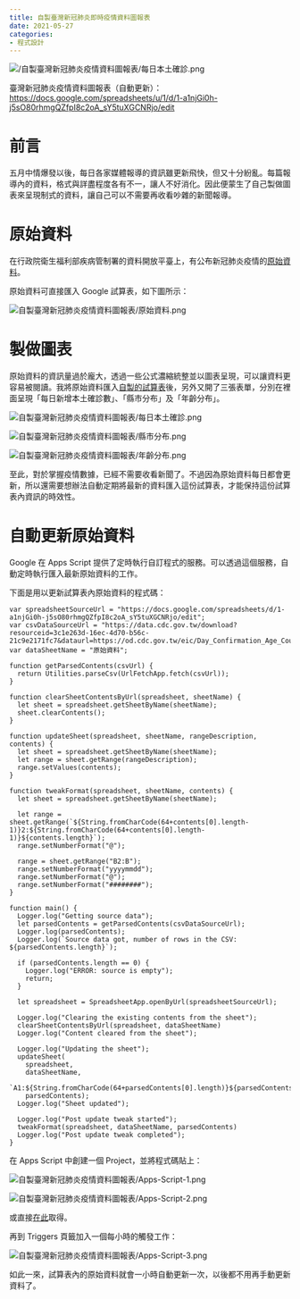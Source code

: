 ```yaml
---
title: 自製臺灣新冠肺炎即時疫情資料圖報表
date: 2021-05-27
categories:
- 程式設計
---
```


![/自製臺灣新冠肺炎疫情資料圖報表/每日本土確診.png](/自製臺灣新冠肺炎疫情資料圖報表/每日本土確診.png)

<!-- more -->

臺灣新冠肺炎疫情資料圖報表（自動更新）：https://docs.google.com/spreadsheets/u/1/d/1-a1njGi0h-j5sO80rhmgQZfpI8c2oA_sY5tuXGCNRjo/edit

# 前言

五月中情爆發以後，每日各家媒體報導的資訊雖更新飛快，但又十分紛亂。每篇報導內的資料，格式與詳盡程度各有不一，讓人不好消化。因此便蒙生了自己製做圖表來呈現制式的資料，讓自己可以不需要再收看吵雜的新聞報導。

# 原始資料

在行政院衛生福利部疾病管制署的資料開放平臺上，有公布新冠肺炎疫情的[原始資料](https://data.cdc.gov.tw/dataset/agsdctable-day-19cov)。

原始資料可直接匯入 Google 試算表，如下圖所示：

![自製臺灣新冠肺炎疫情資料圖報表/原始資料.png](自製臺灣新冠肺炎疫情資料圖報表/原始資料.png)

# 製做圖表

原始資料的資訊量過於龐大，透過一些公式濃縮統整並以圖表呈現，可以讓資料更容易被閱讀。我將原始資料匯入[自製的試算表](https://docs.google.com/spreadsheets/d/1-a1njGi0h-j5sO80rhmgQZfpI8c2oA_sY5tuXGCNRjo/edit?usp=sharing)後，另外又開了三張表單，分別在裡面呈現「每日新增本土確診數」、「縣市分布」及「年齡分布」。

![自製臺灣新冠肺炎疫情資料圖報表/每日本土確診.png](自製臺灣新冠肺炎疫情資料圖報表/每日本土確診.png)

![自製臺灣新冠肺炎疫情資料圖報表/縣市分布.png](自製臺灣新冠肺炎疫情資料圖報表/縣市分布.png)

![自製臺灣新冠肺炎疫情資料圖報表/年齡分布.png](自製臺灣新冠肺炎疫情資料圖報表/年齡分布.png)

至此，對於掌握疫情數據，已經不需要收看新聞了。不過因為原始資料每日都會更新，所以還需要想辦法自動定期將最新的資料匯入這份試算表，才能保持這份試算表內資訊的時效性。

# 自動更新原始資料

Google 在 Apps Script 提供了定時執行自訂程式的服務。可以透過這個服務，自動定時執行匯入最新原始資料的工作。

下面是用以更新試算表內原始資料的程式碼：

```
var spreadsheetSourceUrl = "https://docs.google.com/spreadsheets/d/1-a1njGi0h-j5sO80rhmgQZfpI8c2oA_sY5tuXGCNRjo/edit";
var csvDataSourceUrl = "https://data.cdc.gov.tw/download?resourceid=3c1e263d-16ec-4d70-b56c-21c9e2171fc7&dataurl=https://od.cdc.gov.tw/eic/Day_Confirmation_Age_County_Gender_19CoV.csv";
var dataSheetName = "原始資料";

function getParsedContents(csvUrl) {
  return Utilities.parseCsv(UrlFetchApp.fetch(csvUrl));
}

function clearSheetContentsByUrl(spreadsheet, sheetName) {
  let sheet = spreadsheet.getSheetByName(sheetName);
  sheet.clearContents();
}

function updateSheet(spreadsheet, sheetName, rangeDescription, contents) {
  let sheet = spreadsheet.getSheetByName(sheetName);
  let range = sheet.getRange(rangeDescription);
  range.setValues(contents);
}

function tweakFormat(spreadsheet, sheetName, contents) {
  let sheet = spreadsheet.getSheetByName(sheetName);

  let range = sheet.getRange(`${String.fromCharCode(64+contents[0].length-1)}2:${String.fromCharCode(64+contents[0].length-1)}${contents.length}`);
  range.setNumberFormat("@");

  range = sheet.getRange("B2:B");
  range.setNumberFormat("yyyymmdd");
  range.setNumberFormat("@");
  range.setNumberFormat("########");
}

function main() {
  Logger.log("Getting source data");
  let parsedContents = getParsedContents(csvDataSourceUrl);
  Logger.log(parsedContents);
  Logger.log(`Source data got, number of rows in the CSV: ${parsedContents.length}`);

  if (parsedContents.length == 0) {
    Logger.log("ERROR: source is empty");
    return;
  }

  let spreadsheet = SpreadsheetApp.openByUrl(spreadsheetSourceUrl);

  Logger.log("Clearing the existing contents from the sheet");
  clearSheetContentsByUrl(spreadsheet, dataSheetName)
  Logger.log("Content cleared from the sheet");

  Logger.log("Updating the sheet");
  updateSheet(
    spreadsheet,
    dataSheetName,
    `A1:${String.fromCharCode(64+parsedContents[0].length)}${parsedContents.length}`,
    parsedContents);
  Logger.log("Sheet updated");

  Logger.log("Post update tweak started");
  tweakFormat(spreadsheet, dataSheetName, parsedContents)
  Logger.log("Post update tweak completed");
}
```

在 Apps Script 中創建一個 Project，並將程式碼貼上：

![自製臺灣新冠肺炎疫情資料圖報表/Apps-Script-1.png](自製臺灣新冠肺炎疫情資料圖報表/Apps-Script-1.png)

![自製臺灣新冠肺炎疫情資料圖報表/Apps-Script-2.png](自製臺灣新冠肺炎疫情資料圖報表/Apps-Script-2.png)

或直接[在此](https://script.google.com/d/1eYtrNIftW9kZPKrEWzA5Sx1ZqydGDz86kHDlnAWyMpKDgmwcyxsBh-f9/edit?usp=sharing)取得。

再到 Triggers 頁籤加入一個每小時的觸發工作：

![自製臺灣新冠肺炎疫情資料圖報表/Apps-Script-3.png](自製臺灣新冠肺炎疫情資料圖報表/Apps-Script-3.png)

如此一來，試算表內的原始資料就會一小時自動更新一次，以後都不用再手動更新資料了。
